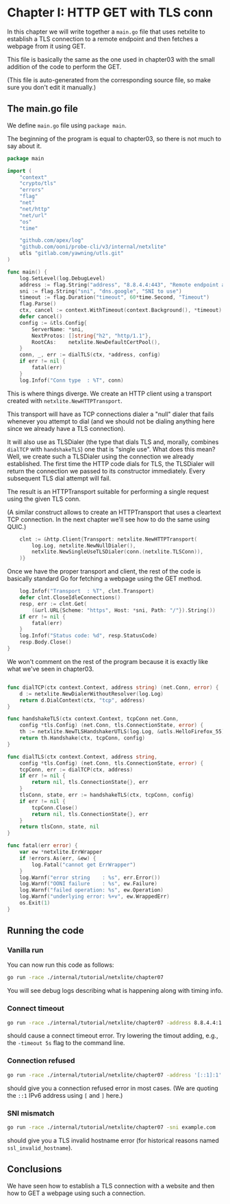 
# Chapter I: HTTP GET with TLS conn

In this chapter we will write together a `main.go` file that
uses netxlite to establish a TLS connection to a remote endpoint
and then fetches a webpage from it using GET.

This file is basically the same as the one used in chapter03
with the small addition of the code to perform the GET.

(This file is auto-generated from the corresponding source file,
so make sure you don't edit it manually.)

## The main.go file

We define `main.go` file using `package main`.

The beginning of the program is equal to chapter03,
so there is not much to say about it.

```Go
package main

import (
	"context"
	"crypto/tls"
	"errors"
	"flag"
	"net"
	"net/http"
	"net/url"
	"os"
	"time"

	"github.com/apex/log"
	"github.com/ooni/probe-cli/v3/internal/netxlite"
	utls "gitlab.com/yawning/utls.git"
)

func main() {
	log.SetLevel(log.DebugLevel)
	address := flag.String("address", "8.8.4.4:443", "Remote endpoint address")
	sni := flag.String("sni", "dns.google", "SNI to use")
	timeout := flag.Duration("timeout", 60*time.Second, "Timeout")
	flag.Parse()
	ctx, cancel := context.WithTimeout(context.Background(), *timeout)
	defer cancel()
	config := &tls.Config{
		ServerName: *sni,
		NextProtos: []string{"h2", "http/1.1"},
		RootCAs:    netxlite.NewDefaultCertPool(),
	}
	conn, _, err := dialTLS(ctx, *address, config)
	if err != nil {
		fatal(err)
	}
	log.Infof("Conn type  : %T", conn)
```

This is where things diverge. We create an HTTP client
using a transport created with `netxlite.NewHTTPTransport`.

This transport will have as TCP connections dialer a
"null" dialer that fails whenever you attempt to dial
(and we should not be dialing anything here since we
already have a TLS connection).

It will also use as TLSDialer (the type that dials TLS
and, morally, combines `dialTCP` with `handshakeTLS`) one
that is "single use". What does this mean? Well, we
create such a TLSDialer using the connection we already
established. The first time the HTTP code dials for
TLS, the TLSDialer will return the connection we passed
to its constructor immediately. Every subsequent TLS
dial attempt will fail.

The result is an HTTPTransport suitable for performing
a single request using the given TLS conn.

(A similar construct allows to create an HTTPTransport that
uses a cleartext TCP connection. In the next chapter we'll
see how to do the same using QUIC.)

```Go
	clnt := &http.Client{Transport: netxlite.NewHTTPTransport(
		log.Log, netxlite.NewNullDialer(),
		netxlite.NewSingleUseTLSDialer(conn.(netxlite.TLSConn)),
	)}
```

Once we have the proper transport and client, the rest of
the code is basically standard Go for fetching a webpage
using the GET method.

```Go
	log.Infof("Transport  : %T", clnt.Transport)
	defer clnt.CloseIdleConnections()
	resp, err := clnt.Get(
		(&url.URL{Scheme: "https", Host: *sni, Path: "/"}).String())
	if err != nil {
		fatal(err)
	}
	log.Infof("Status code: %d", resp.StatusCode)
	resp.Body.Close()
}

```

We won't comment on the rest of the program because it is
exactly like what we've seen in chapter03.

```Go

func dialTCP(ctx context.Context, address string) (net.Conn, error) {
	d := netxlite.NewDialerWithoutResolver(log.Log)
	return d.DialContext(ctx, "tcp", address)
}

func handshakeTLS(ctx context.Context, tcpConn net.Conn,
	config *tls.Config) (net.Conn, tls.ConnectionState, error) {
	th := netxlite.NewTLSHandshakerUTLS(log.Log, &utls.HelloFirefox_55)
	return th.Handshake(ctx, tcpConn, config)
}

func dialTLS(ctx context.Context, address string,
	config *tls.Config) (net.Conn, tls.ConnectionState, error) {
	tcpConn, err := dialTCP(ctx, address)
	if err != nil {
		return nil, tls.ConnectionState{}, err
	}
	tlsConn, state, err := handshakeTLS(ctx, tcpConn, config)
	if err != nil {
		tcpConn.Close()
		return nil, tls.ConnectionState{}, err
	}
	return tlsConn, state, nil
}

func fatal(err error) {
	var ew *netxlite.ErrWrapper
	if !errors.As(err, &ew) {
		log.Fatal("cannot get ErrWrapper")
	}
	log.Warnf("error string    : %s", err.Error())
	log.Warnf("OONI failure    : %s", ew.Failure)
	log.Warnf("failed operation: %s", ew.Operation)
	log.Warnf("underlying error: %+v", ew.WrappedErr)
	os.Exit(1)
}

```

## Running the code

### Vanilla run

You can now run this code as follows:

```bash
go run -race ./internal/tutorial/netxlite/chapter07
```

You will see debug logs describing what is happening along with timing info.

### Connect timeout

```bash
go run -race ./internal/tutorial/netxlite/chapter07 -address 8.8.4.4:1
```

should cause a connect timeout error. Try lowering the timout adding, e.g.,
the `-timeout 5s` flag to the command line.

### Connection refused

```bash
go run -race ./internal/tutorial/netxlite/chapter07 -address '[::1]:1'
```

should give you a connection refused error in most cases. (We are quoting
the `::1` IPv6 address using `[` and `]` here.)

### SNI mismatch

```bash
go run -race ./internal/tutorial/netxlite/chapter07 -sni example.com
```

should give you a TLS invalid hostname error (for historical reasons
named `ssl_invalid_hostname`).

## Conclusions

We have seen how to establish a TLS connection with a website
and then how to GET a webpage using such a connection.
